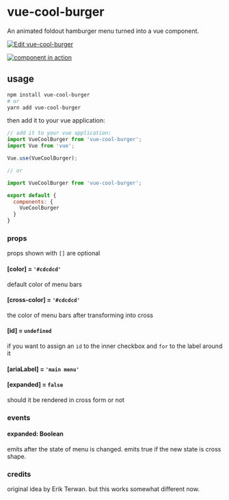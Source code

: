 # vue-cool-burger

An animated foldout hamburger menu turned into a vue component.

[![Edit vue-cool-burger](https://codesandbox.io/static/img/play-codesandbox.svg)](https://codesandbox.io/s/vue-cool-burger-cksvt?fontsize=14&hidenavigation=1&theme=dark)

[![component in action](https://s2.gifyu.com/images/vue-cool-burger.gif)](https://s2.gifyu.com/images/vue-cool-burger.gif)


## usage

```bash
npm install vue-cool-burger
# or 
yarn add vue-cool-burger
```

then add it to your vue application:

```js
// add it to your vue application:
import VueCoolBurger from 'vue-cool-burger';
import Vue from 'vue';

Vue.use(VueCoolBurger);

// or

import VueCoolBurger from 'vue-cool-burger';

export default {
  components: {
    VueCoolBurger
  }
}
```

### props

props shown with `[]` are optional

#### [color] = `'#cdcdcd'`

default color of menu bars

#### [cross-color] = `'#cdcdcd'`

the color of menu bars after transforming into cross

#### [id] = `undefined`

if you want to assign an `id` to the inner checkbox and `for` to the label around it

#### [ariaLabel] = `'main menu'`

#### [expanded] = `false`

should it be rendered in cross form or not

### events

#### expanded: Boolean

emits after the state of menu is changed. emits true if the new state is cross shape.

### credits

original idea by Erik Terwan. but this works somewhat different now.
